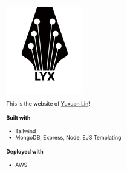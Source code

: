 ![logo](/public/img/logo-dark.svg)

This is the website of [Yuxuan Lin](https://yuxuan-lin.com/)!

#### Built with

- Tailwind
- MongoDB, Express, Node, EJS Templating

#### Deployed with

- AWS
